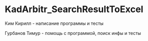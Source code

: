 # KadArbitr_SearchResultToExcel

Ким Кирилл - написание программы и тесты

Гурбанов Тимур - помощь с программой, поиск инфы и тесты
